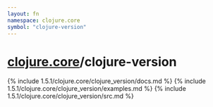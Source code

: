 ```yaml
---
layout: fn
namespace: clojure.core
symbol: "clojure-version"
---
```


# [clojure.core](../)/clojure-version

{% include 1.5.1/clojure.core/clojure_version/docs.md %}
{% include 1.5.1/clojure.core/clojure_version/examples.md %}
{% include 1.5.1/clojure.core/clojure_version/src.md %}

